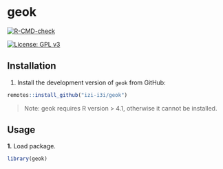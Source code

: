 # geok

<!-- badges: start -->
[![R-CMD-check](https://github.com/izi-i3i/geok/actions/workflows/R-CMD-check.yaml/badge.svg)](https://github.com/izi-i3i/geok/actions/workflows/R-CMD-check.yaml)
<!-- badges: end -->

[![License: GPL v3](https://img.shields.io/badge/License-GPLv3-blue.svg)](https://www.gnu.org/licenses/gpl-3.0)

## Installation

1. Install the development version of `geok` from GitHub:
```R
remotes::install_github("izi-i3i/geok")
```

> Note: geok requires R version > 4.1, otherwise it cannot be installed.

## Usage


**1.** Load package.
```R
library(geok)
```

